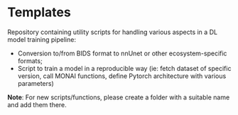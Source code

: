 # Templates

Repository containing utility scripts for handling various aspects in a DL model training pipeline:
- Conversion to/from BIDS format to nnUnet or other ecosystem-specific formats;
- Script to train a model in a reproducible way (ie: fetch dataset of specific version, call MONAI functions, define Pytorch architecture with various parameters)

**Note**: For new scripts/functions, please create a folder with a suitable name and add them there. 
